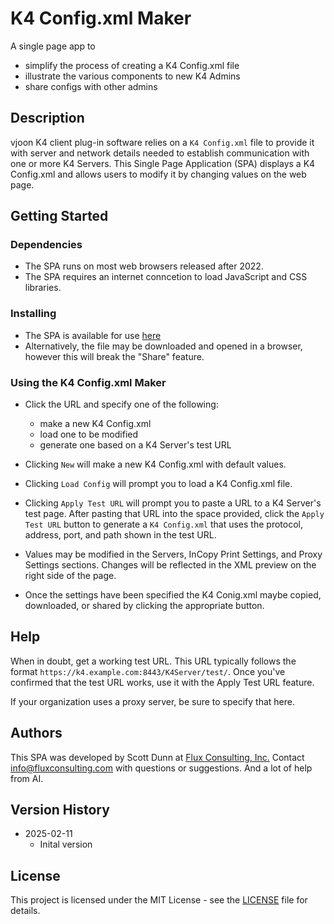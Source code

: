 # K4 Config.xml Maker

A single page app to 
  - simplify the process of creating a K4 Config.xml file
  - illustrate the various components to new K4 Admins 
  - share configs with other admins

## Description

vjoon K4 client plug-in software relies on a `K4 Config.xml` file to provide it with
server and network details needed to establish communication with one or more K4 Servers.
This Single Page Application (SPA) displays a K4 Config.xml and allows users to modify it
by changing values on the web page.

## Getting Started

### Dependencies

* The SPA runs on most web browsers released after 2022.
* The SPA requires an internet conncetion to load JavaScript and CSS libraries.

### Installing

* The SPA is available for use [here](https://github.com/???)
* Alternatively, the file may be downloaded and opened in a browser, however this will break the "Share" feature.

### Using the K4 Config.xml Maker

* Click the URL and specify one of the following:
  - make a new K4 Config.xml 
  - load one to be modified
  - generate one based on a K4 Server's test URL

* Clicking `New` will make a new K4 Config.xml with default values.
* Clicking `Load Config` will prompt you to load a K4 Config.xml file.
* Clicking `Apply Test URL` will prompt you to paste a URL to a K4 Server's test page. After pasting that URL into the space provided, click the `Apply Test URL` button to generate a `K4 Config.xml` that uses the protocol, address, port, and path shown in the test URL.

* Values may be modified in the Servers, InCopy Print Settings, and Proxy Settings sections. Changes will be reflected in the XML preview on the right side of the page.

* Once the settings have been specified the K4 Conig.xml maybe copied, downloaded, or shared by clicking the appropriate button.

## Help

When in doubt, get a working test URL. This URL typically follows the format `https://k4.example.com:8443/K4Server/test/`. Once you've confirmed that the test URL works, use it with the Apply Test URL feature.

If your organization uses a proxy server, be sure to specify that here. 

## Authors

This SPA was developed by Scott Dunn at [Flux Consulting, Inc.](https://fluxconsulting.com) Contact [info@fluxconsulting.com](mailto:info@fluxconsulting.com) with questions or suggestions. And a lot of help from AI.

## Version History

* 2025-02-11
    * Inital version

## License

This project is licensed under the MIT License - see the [LICENSE](License.md) file for details.

